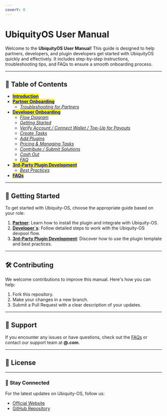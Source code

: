```yaml
---
coverY: 0
---
```


# UbiquityOS User Manual

Welcome to the **UbiquityOS User Manual**! This guide is designed to help partners, developers, and plugin developers get started with UbiquityOS quickly and effectively. It includes step-by-step instructions, troubleshooting tips, and FAQs to ensure a smooth onboarding process.

***

## 📖 **Table of Contents**

* [<mark style="color:blue;">**Introduction**</mark>](Introduction.md)
* [<mark style="color:blue;">**Partner Onboarding**</mark>](Partner-Onboarding/Guide.md)
  * [_Troubleshooting for Partners_](Partner-Onboarding/Troubleshooting.md)
* [<mark style="color:blue;">**Developer Onboarding**</mark>](Developer-Onboarding/Guide.md)
  * [_Flow Diagram_](Developer-Onboarding/Flow-Diagram.png)
  * [_Getting Started_](getting-started/index.md)
  * [_Verify Account / Connect Wallet / Top-Up for Payouts_](account-and-wallet/index.md)
  * [_Create Tasks_](create-tasks/index.md)
  * [_Add Plugins_](plugins/index.md)
  * [_Pricing & Managing Tasks_](tasks-management/index.md)
  * [_Contribute / Submit Solutions_](contribute-and-submit/index.md)
  * [_Cash Out_](cash-out/index.md)
  * [_FAQ_](faq/index.md)
* [<mark style="color:blue;">**3rd-Party Plugin Development**</mark>](Plugin-Development/Template-Guide.md)
  * [_Best Practices_](Plugin-Development/Best-Practices.md)
* [<mark style="color:blue;">**FAQs**</mark>](page/faqs.md)

***

## 🚀 **Getting Started**

To get started with Ubiquity-OS, choose the appropriate guide based on your role:

1. [**Partner**](Partner-Onboarding/Guide.md): Learn how to install the plugin and integrate with Ubiquity-OS.
2. [**Developer\`s**](Developer-Onboarding/Guide.md): Follow detailed steps to work with the Ubiquity-OS devpool flow.
3. [**3rd-Party Plugin Development**](Plugin-Development/Template-Guide.md): Discover how to use the plugin template and best practices.

***

## 🛠️ **Contributing**

We welcome contributions to improve this manual. Here's how you can help:

1. Fork this repository.
2. Make your changes in a new branch.
3. Submit a Pull Request with a clear description of your updates.

***

## 📩 **Support**

If you encounter any issues or have questions, check out the [FAQs](page/faqs.md) or contact our support team at **@.com**.

***

## 📄 **License**

***

### 🌟 **Stay Connected**

For the latest updates on Ubiquity-OS, follow us:

* [Official Website](https://www.ubiquityos.com)
* [GitHub Repository](https://github.com/ubiquity-os/)
